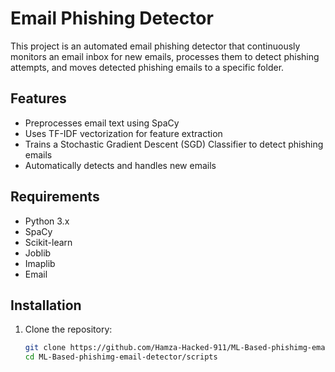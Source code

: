 # Email Phishing Detector

This project is an automated email phishing detector that continuously monitors an email inbox for new emails, processes them to detect phishing attempts, and moves detected phishing emails to a specific folder.

## Features

- Preprocesses email text using SpaCy
- Uses TF-IDF vectorization for feature extraction
- Trains a Stochastic Gradient Descent (SGD) Classifier to detect phishing emails
- Automatically detects and handles new emails

## Requirements

- Python 3.x
- SpaCy
- Scikit-learn
- Joblib
- Imaplib
- Email

## Installation

1. Clone the repository:
   ```sh
   git clone https://github.com/Hamza-Hacked-911/ML-Based-phishimg-email-detector.git
   cd ML-Based-phishimg-email-detector/scripts

